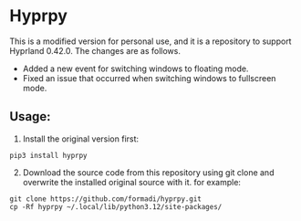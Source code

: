 # Hyprpy

 This is a modified version for personal use, and it is a repository to support Hyprland 0.42.0. The changes are as follows.
- Added a new event for switching windows to floating mode.
- Fixed an issue that occurred when switching windows to fullscreen mode.

## Usage:
1. Install the original version first:
```
pip3 install hyprpy
```

2. Download the source code from this repository using git clone and overwrite the installed original source with it.
for example:
```
git clone https://github.com/formadi/hyprpy.git
cp -Rf hyprpy ~/.local/lib/python3.12/site-packages/
```

